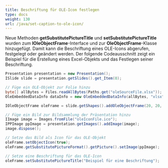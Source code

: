 ```yaml
---  
title: Beschriftung für OLE-Icon festlegen  
type: docs  
weight: 130  
url: /java/set-caption-to-ole-icon/  
---  
```


Neue Methoden **getSubstitutePictureTitle** und **setSubstitutePictureTitle** wurden zum **IOleObjectFrame**-Interface und zur **OleObjectFrame**-Klasse hinzugefügt. Damit kann die Beschriftung eines OLE-Icons abgerufen, festgelegt oder geändert werden. Der folgende Codeausschnitt zeigt ein Beispiel für die Erstellung eines Excel-Objekts und das Festlegen seiner Beschriftung.  

```java  
Presentation presentation = new Presentation();  
ISlide slide = presentation.getSlides().get_Item(0);  

// Füge ein OLE-Objekt zur Folie hinzu  
byte[] allBytes = Files.readAllBytes(Paths.get("oleSourceFile.xlsx"));  
OleEmbeddedDataInfo dataInfo = new OleEmbeddedDataInfo(allBytes, "xlsx");  

IOleObjectFrame oleFrame = slide.getShapes().addOleObjectFrame(20, 20, 50, 50, dataInfo);  

// Füge ein Bild zur Bildsammlung der Präsentation hinzu  
IImage image = Images.fromFile("oleIconFile.ico");  
IPPImage ppImage = presentation.getImages().addImage(image);  
image.dispose();  

// Setze das Bild als Icon für das OLE-Objekt  
oleFrame.setObjectIcon(true);  
oleFrame.getSubstitutePictureFormat().getPicture().setImage(ppImage);  

// Setze eine Beschriftung für das OLE-Icon  
oleFrame.setSubstitutePictureTitle("Beispiel für eine Beschriftung");  
```  
